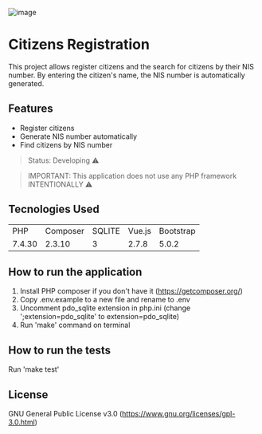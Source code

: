 ![image](https://user-images.githubusercontent.com/5869754/187099238-39221fd5-988f-4f9b-ad09-67c42a749c7a.png)
# Citizens Registration
This project allows register citizens and the search for citizens by their NIS number.
By entering the citizen's name, the NIS number is automatically generated.

## Features
* Register citizens
* Generate NIS number automatically
* Find citizens by NIS number

> Status: Developing ⚠️

> IMPORTANT: This application does not use any PHP framework INTENTIONALLY ⚠️

## Tecnologies Used
<table>
    <tr>
        <td>PHP</td>
        <td>Composer</td>
        <td>SQLITE</td>
        <td>Vue.js</td>
        <td>Bootstrap</td>
    </tr>
    <tr>
        <td>7.4.30</td>
        <td>2.3.10</td>
        <td>3</td>
        <td>2.7.8</td>
        <td>5.0.2</td>
    </tr>
</table>

## How to run the application
1. Install PHP composer if you don't have it (https://getcomposer.org/)
2. Copy .env.example to a new file and rename to .env
3. Uncomment pdo_sqlite extension in php.ini (change ';extension=pdo_sqlite' to extension=pdo_sqlite)
4. Run 'make' command on terminal

## How to run the tests
Run 'make test'


## License
GNU General Public License v3.0 (https://www.gnu.org/licenses/gpl-3.0.html)